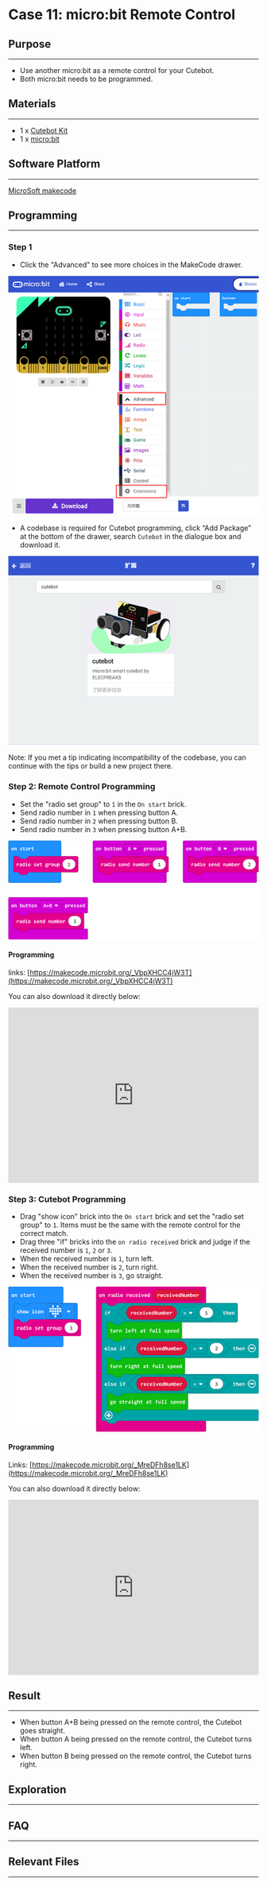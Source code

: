 # Case 11: micro:bit Remote Control

## Purpose
---
- Use another micro:bit as a remote control for your Cutebot.
- Both micro:bit needs to be programmed.

## Materials 
---
- 1 x [Cutebot Kit](https://www.elecfreaks.com/store/cute-bot.html)
- 1 x [micro:bit](https://item.taobao.com/item.htm?spm=a1z10.1-c-s.w5003-18615042388.1.410d58b3rNtft8&id=562621059348&scene=taobao_shop)

## Software Platform 

------

[MicroSoft makecode](https://makecode.microbit.org/#)

## Programming

------

### Step 1

- Click the "Advanced" to see more choices in the MakeCode drawer.

![](./images/cutebot-pk-1.png)

- A codebase is required for Cutebot programming, click “Add Package” at the bottom of the drawer, search `Cutebot` in the dialogue box and download it.

![](./images/cutebot-pk-11.png)

Note: If you met a tip indicating incompatibility of the codebase, you can continue with the tips or build a new project there.

### Step 2: Remote Control Programming

- Set the "radio set group" to `1` in the `On start` brick.
-  Send radio number in `1` when pressing button A. 
- Send radio number in `2` when pressing button B.
- Send radio number in `3` when pressing button A+B.

![](./images/case_11_01.png)

#### Programming

links: [https://makecode.microbit.org/_VbpXHCC4jW3T](https://makecode.microbit.org/_VbpXHCC4jW3T)

You can also download it directly below:

<div style="position:relative;height:0;padding-bottom:70%;overflow:hidden;">
<iframe style="position:absolute;top:0;left:0;width:100%;height:100%;" src="https://makecode.microbit.org/#pub:https://makecode.microbit.org/_VbpXHCC4jW3T" frameborder="0" sandbox="allow-popups allow-forms allow-scripts allow-same-origin">
</iframe>
</div>  

### Step 3: Cutebot Programming

- Drag "show icon" brick into the `On start` brick and set the "radio set group" to `1`. Items must be the same with the remote control for the correct match.
- Drag three "if" bricks into the `on radio received` brick and judge if the received number is `1`,  `2` or `3`.
- When the received number is `1`, turn left.
- When the received number is `2`, turn right.
- When the received number is `3`, go straight.

![](./images/case_11_02.png)

#### Programming

Links: [https://makecode.microbit.org/_MreDFh8se1LK](https://makecode.microbit.org/_MreDFh8se1LK)

You can also download it directly below:

<div style="position:relative;height:0;padding-bottom:70%;overflow:hidden;">
<iframe style="position:absolute;top:0;left:0;width:100%;height:100%;" src="https://makecode.microbit.org/#pub:https://makecode.microbit.org/_MreDFh8se1LK" frameborder="0" sandbox="allow-popups allow-forms allow-scripts allow-same-origin">
</iframe>
</div>  

## Result
---
- When button A+B being pressed on the remote control, the Cutebot goes straight.
- When button A being pressed on the remote control, the Cutebot turns left.
- When button B being pressed on the remote control, the Cutebot turns right.

## Exploration
---
## FAQ

------

## Relevant Files

---